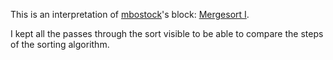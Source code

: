 This is an interpretation of <a href='http://bl.ocks.org/mbostock/'>mbostock</a>'s block: <a href='http://bl.ocks.org/mbostock/39566aca95eb03ddd526'>Mergesort I</a>. 

I kept all the passes through the sort visible to be able to compare the steps of the sorting algorithm.